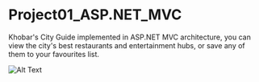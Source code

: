 # Project01_ASP.NET_MVC
Khobar's City Guide implemented in ASP.NET MVC architecture, you can view the city's best restaurants and entertainment hubs, or save any of them to your favourites list.

![Alt Text](https://media1.giphy.com/media/LibKGazEFNypWdMsoa/giphy.gif?cid=790b7611332666d2a9c4f80d99f5c28c71d65f4bd095a6b0&rid=giphy.gif&ct=g.gif)
